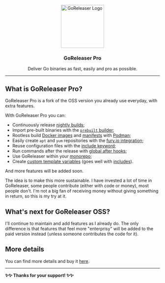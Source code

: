 <p align="center">
  <img alt="GoReleaser Logo" src="https://avatars2.githubusercontent.com/u/24697112?v=3&s=200" height="140" />
  <h3 align="center">GoReleaser Pro</h3>
  <p align="center">Deliver Go binaries as fast, easily and pro as possible.</p>
</p>

---

## What is GoReleaser Pro?

GoReleaser Pro is a fork of the OSS version you already use everyday, with extra features.

With GoReleaser Pro you can:

- Continuously release [nightly builds](https://goreleaser.com/customization/nightly/);
- Import pre-built binaries with the [`prebuilt` builder](https://goreleaser.com/customization/build/#import-pre-built-binaries);
- Rootless build [Docker images](https://goreleaser.com/customization/docker/#podman) and [manifests](https://goreleaser.com/customization/docker_manifest/#podman) with [Podman](https://podman.io);
- Easily create `apt` and `yum` repositories with the [fury.io integration](https://goreleaser.com/customization/fury/);
- Reuse configuration files with the [include keyword](https://goreleaser.com/customization/includes/);
- Run commands after the release with [global after hooks](https://goreleaser.com/customization/hooks/);
- Use GoReleaser within your [monorepo](https://goreleaser.com/customization/monorepo/);
- Create [custom template variables](https://goreleaser.com/customization/templates/#custom-variables) (goes well with [includes](https://goreleaser.com/customization/includes/)).

And more features will be added soon.

The idea is to make this more sustainable.
I have invested a lot of time in GoReleaser, some people contribute (either with code or money), most people don't.
I'm not a big fan of receiving money without giving something in return, so this is my try at it.

## What's next for GoReleaser OSS?

I'll continue to maintain and add features as I already do.
The only difference is that features that feel more "enterprisy" will be added to the paid version instead (unless someone contributes the code for it).

## More details

You can find more details and buy it [here](https://goreleaser.com/pro/).

---

**✨✨ Thanks for your support! ✨✨**
